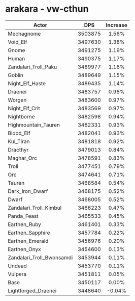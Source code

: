 # arakara - vw-cthun
| Actor | DPS | Increase |
|---|:---:|:---:|
|Mechagnome|3503875|1.56%|
|Void_Elf|3497630|1.38%|
|Gnome|3491275|1.19%|
|Human|3490375|1.17%|
|Zandalari_Troll_Paku|3489977|1.16%|
|Goblin|3489649|1.15%|
|Night_Elf_Haste|3489435|1.14%|
|Draenei|3483757|0.98%|
|Worgen|3483600|0.97%|
|Night_Elf_Crit|3483569|0.97%|
|Nightborne|3482598|0.94%|
|Highmountain_Tauren|3482331|0.93%|
|Blood_Elf|3482041|0.93%|
|Kul_Tiran|3481818|0.92%|
|Dracthyr|3479013|0.84%|
|Maghar_Orc|3478591|0.83%|
|Troll|3477451|0.79%|
|Orc|3474641|0.71%|
|Tauren|3468584|0.54%|
|Dark_Iron_Dwarf|3468175|0.52%|
|Dwarf|3468005|0.52%|
|Zandalari_Troll_Kimbul|3466223|0.47%|
|Panda_Feast|3465533|0.45%|
|Earthen_Ruby|3461401|0.33%|
|Earthen_Sapphire|3457784|0.22%|
|Earthen_Emerald|3456976|0.20%|
|Earthen_Onyx|3454600|0.13%|
|Zandalari_Troll_Bwonsamdi|3453944|0.11%|
|Undead|3453770|0.11%|
|Vulpera|3451811|0.05%|
|Base|3450117|0.00%|
|Lightforged_Draenei|3448640|-0.04%|
